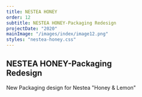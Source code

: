 ```yaml
---
title: NESTEA HONEY
order: 12
subtitle: NESTEA HONEY-Packaging Redesign
projectDate: "2020"
mainImage: "/images/index/image12.png"
styles: "nestea-honey.css"
---
```

<section class="section">
    <div class="details-container">
        <h1 class="title">NESTEA HONEY-Packaging<br>Redesign</h1>
        <p class="description">New Packaging design for Nestea "Honey & Lemon"</p>
    </div>
    <div class="grid container">
        <div class="image-container">
            <img class="img" src="/images/index/image12.png" alt="">
        </div>        
    </div>
</section>